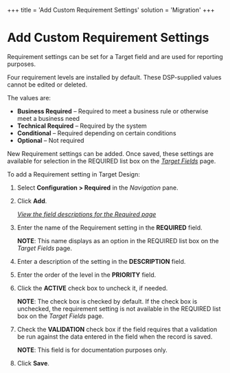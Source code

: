 +++
title = 'Add Custom Requirement Settings'
solution = 'Migration'
+++

# Add Custom Requirement Settings

Requirement settings can be set for a Target field and are used for
reporting purposes.

Four requirement levels are installed by default. These DSP-supplied
values cannot be edited or deleted.

The values are:

  - <span style="font-weight: bold;">Business Required</span> – Required
    to meet a business rule or otherwise meet a business need
  - <span style="font-weight: bold;">Technical Required</span> –
    Required by the system
  - <span style="font-weight: bold;">Conditional</span> – Required
    depending on certain conditions
  - <span style="font-weight: bold;">Optional</span> – Not required

New Requirement settings can be added. Once saved, these settings are
available for selection in the REQUIRED list box on the *[Target
Fields](../Page_Desc/Target_Fields_H_Target_Design)* page.

To add a Requirement setting in Target Design:

1.  Select **Configuration \> Required** in the *Navigation* pane.

2.  Click **Add**.
    
    *[View the field descriptions for the Required
    page](../Page_Desc/Required)*

3.  Enter the name of the Requirement setting in the **REQUIRED** field.
    
    **NOTE**: This name displays as an option in the REQUIRED list box
    on the *Target Fields* page.

4.  Enter a description of the setting in the **DESCRIPTION** field.

5.  Enter the order of the level in the **PRIORITY** field.

6.  Click the **ACTIVE** check box to uncheck it, if needed.
    
    **NOTE**: The check box is checked by default. If the check box is
    unchecked, the requirement setting is not available in the REQUIRED
    list box on the *Target Fields* page.

7.  Check the <span style="font-weight: bold;">VALIDATION</span> check
    box if the field requires that a validation be run against the data
    entered in the field when the record is saved.
    
    <span style="font-weight: bold;">NOTE</span>: This field is for
    documentation purposes only.

8.  Click **Save**.
